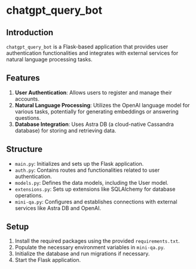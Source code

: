 # chatgpt_query_bot

## Introduction

`chatgpt_query_bot` is a Flask-based application that provides user authentication functionalities and integrates with external services for natural language processing tasks.

## Features

1. **User Authentication**: Allows users to register and manage their accounts.
2. **Natural Language Processing**: Utilizes the OpenAI language model for various tasks, potentially for generating embeddings or answering questions.
3. **Database Integration**: Uses Astra DB (a cloud-native Cassandra database) for storing and retrieving data.

## Structure

- `main.py`: Initializes and sets up the Flask application.
- `auth.py`: Contains routes and functionalities related to user authentication.
- `models.py`: Defines the data models, including the User model.
- `extensions.py`: Sets up extensions like SQLAlchemy for database operations.
- `mini-qa.py`: Configures and establishes connections with external services like Astra DB and OpenAI.

## Setup

1. Install the required packages using the provided `requirements.txt`.
2. Populate the necessary environment variables in `mini-qa.py`.
3. Initialize the database and run migrations if necessary.
4. Start the Flask application.
